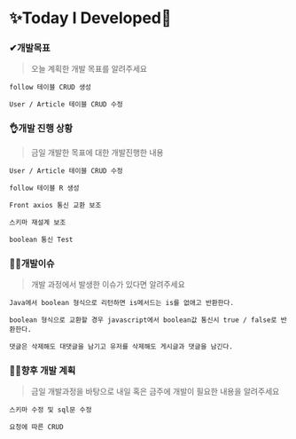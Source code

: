 # ✨Today I Developed🤞



### ✔개발목표

> 오늘 계획한 개발 목표를 알려주세요

```
follow 테이블 CRUD 생성

User / Article 테이블 CRUD 수정
```





### 👌개발 진행 상황

> 금일 개발한 목표에 대한 개발진행한 내용

```
User / Article 테이블 CRUD 수정

follow 테이블 R 생성

Front axios 통신 교환 보조

스키마 재설계 보조

boolean 통신 Test
```



### 🤷‍♂️개발이슈

> 개발 과정에서 발생한 이슈가 있다면 알려주세요

```
Java에서 boolean 형식으로 리턴하면 is메서드는 is를 없애고 반환한다.

boolean 형식으로 교환할 경우 javascript에서 boolean값 통신시 true / false로 반환한다.

댓글은 삭제해도 대댓글을 남기고 유저를 삭제해도 게시글과 댓글을 남긴다.
```





### 🐱‍🚀향후 개발 계획

> 금일 개발과정을 바탕으로 내일 혹은 금주에 개발이 필요한 내용을 알려주세요

```
스키마 수정 및 sql문 수정

요청에 따른 CRUD
```

